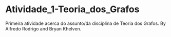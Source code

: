 # Atividade_1-Teoria_dos_Grafos
Primeira atividade acerca do assunto/da disciplina de Teoria dos Grafos.
By Alfredo Rodrigo and Bryan Khelven.

